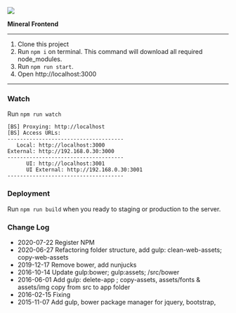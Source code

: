 ![](http://mineral.co.id/assets/img/logo_mineral@2x.png)

**Mineral Frontend**

---

1. Clone this project
2. Run `npm i` on terminal. This command will download all required node_modules.
3. Run `npm run start`.
4. Open http://localhost:3000

---

### Watch
Run `npm run watch`

	[BS] Proxying: http://localhost
	[BS] Access URLs:
	-------------------------------------
       Local: http://localhost:3000
    External: http://192.168.0.30:3000
    -------------------------------------
          UI: http://localhost:3001
          UI External: http://192.168.0.30:3001
    -------------------------------------

### Deployment
Run `npm run build` when you ready to staging or production to the server.

### Change Log
- 2020-07-22 Register NPM
- 2020-06-27 Refactoring folder structure, add gulp: clean-web-assets; copy-web-assets
- 2019-12-17 Remove bower, add nunjucks
- 2016-10-14 Update gulp:bower; gulp:assets; /src/bower
- 2016-06-01 Add gulp: delete-app ; copy-assets, assets/fonts & assets/img copy from src to app folder
- 2016-02-15 Fixing
- 2015-11-07 Add gulp, bower package manager for jquery, bootstrap,
